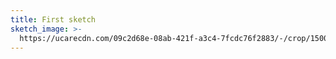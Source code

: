 ```yaml
---
title: First sketch
sketch_image: >-
  https://ucarecdn.com/09c2d68e-08ab-421f-a3c4-7fcdc76f2883/-/crop/1500x1003/0,0/-/preview/-/sharp/18/
---
```


